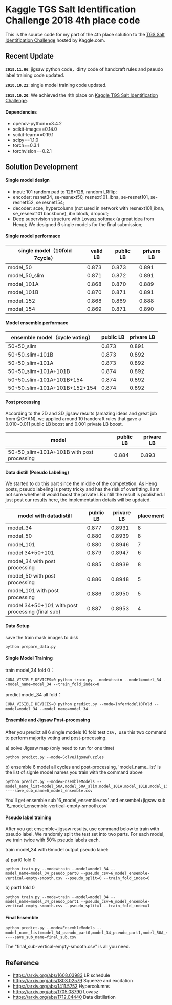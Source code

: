# Kaggle TGS Salt Identification Challenge 2018 4th place code
This is the source code for my part of the 4th place solution to the [TGS Salt Identification Challenge](https://www.kaggle.com/c/tgs-salt-identification-challenge) hosted by Kaggle.com. 

## Recent Update

**`2018.11.06`**: jigsaw python code，dirty code of handcraft rules and pseudo label training code updated.

**`2018.10.22`**: single model training code updated.

**`2018.10.20`**: We achieved the 4th place on  [Kaggle TGS Salt Identification Challenge](https://www.kaggle.com/c/tgs-salt-identification-challenge).

#### Dependencies
- opencv-python==3.4.2
- scikit-image==0.14.0
- scikit-learn==0.19.1
- scipy==1.1.0
- torch==0.3.1
- torchvision==0.2.1


## Solution Development
#### Single model design

- input: 101 random pad to 128*128, random LRflip;
- encoder: resnet34, se-resnext50, resnext101_ibna, se-resnet101, se-resnet152, se resnet154;
- decoder: scse, hypercolumn (not used in network with resnext101_ibna, se_resnext101 backbone), ibn block, dropout;
- Deep supervision structure with Lovasz softmax (a great idea from Heng);
We designed 6 single models for the final submission;


#### Single model performace
| single model（10fold 7cycle）           |valid LB| public LB| privare LB|
| ---------------- | ---- | ---- | ---- |
|model_50|0.873|0.873|0.891   |
|model_50_slim|0.871|0.872|0.891|
|model_101A|0.868|0.870|0.889    |
|model_101B|0.870|0.871|0.891    |
|model_152|0.868|0.869| 0.888    |
|model_154|0.869|0.871| 0.890    |

#### Model ensemble performace
| ensemble model（cycle voting）|public LB| privare LB|
| ---------------- | ---- | ----|
|50+50_slim|0.873|0.891|
|50+50_slim+101B|0.873|0.892|
|50+50_slim+101A|0.873|0.892|
|50+50_slim+101A+101B|0.874|0.892|
|50+50_slim+101A+101B+154|0.874|0.892|
|50+50_slim+101A+101B+152+154|0.874|0.892|

#### Post processing
According to the  2D and 3D jigsaw results (amazing ideas and great job from @CHAN), we applied around 10 handcraft rules that gave a 0.010~0.011 public LB boost and 0.001 private LB boost.

|model|public LB| privare LB|
| ---------------- | ---- | ----|
|50+50_slim+101A+101B with post processing|0.884|0.893|

#### Data distill (Pseudo Labeling)
We started to do this part since the middle of  the competetion. As Heng posts, pseudo labeling  is pretty tricky and has the risk of overfitting. I am not sure whether it would boost the private LB untill the result is published. I just post our results here, the implementation details will be updated. 

| model with datadistill|public LB| privare LB|placement
| ---------------- | ---- | ----| ---|
|model_34|0.877|0.8931|8
|model_50|0.880|0.8939|8
|model_101|0.880|0.8946|7
|model 34+50+101|0.879|0.8947|6
|model_34 with post processing|0.885|0.8939|8
|model_50 with post processing|0.886|0.8948|5
|model_101 with post processing|0.886|0.8950|5
|model 34+50+101 with post processing (final sub)|0.887|0.8953|4


#### Data Setup
save the train mask images to disk
```
python prepare_data.py 
```

#### Single Model Training
train model_34 fold 0：
```
CUDA_VISIBLE_DEVICES=0 python train.py --mode=train --model=model_34 --model_name=model_34 --train_fold_index=0
```
predict model_34 all fold：
```
CUDA_VISIBLE_DEVICES=0 python predict.py --mode=InferModel10Fold --model=model_34 --model_name=model_34
```

#### Ensemble and Jigsaw Post-processing
After you predict all 6 single models 10 fold test csv，use this two command to perform majority voting and post-processing.

a) solve Jigsaw map (only need to run for one time)

```
python predict.py --mode=SolveJigsawPuzzles
```

b) ensemble 6 model all cycles and post-processing, 'model_name_list' is the list of signle model names you train with the command above
```
python predict.py --mode=EnsembleModels --model_name_list=model_50A,model_50A_slim,model_101A,model_101B,model_152,model_154 ----save_sub_name=6_model_ensemble.csv
```
You'll get ensemble sub '6_model_ensemble.csv' and ensembel+jigsaw sub '6_model_ensemble-vertical-empty-smooth.csv'

#### Pseudo label training
After you get ensemble+jigsaw results, use command below to train with pseudo label. We randomly split the test set into two parts. For each model, we train twice with 50% pseudo labels each.

train model_34 with 6model output pseudo label:

a) part0 fold 0

```
python train.py --mode=train --model=model_34 --model_name=model_34_pseudo_part0 --pseudo_csv=6_model_ensemble-vertical-empty-smooth.csv --pseudo_split=0 --train_fold_index=0
```

b) part1 fold 0
```
python train.py --mode=train --model=model_34 --model_name=model_34_pseudo_part1 --pseudo_csv=6_model_ensemble-vertical-empty-smooth.csv --pseudo_split=1 --train_fold_index=1
```

#### Final Ensemble

```
python predict.py --mode=EnsembleModels --model_name_list=model_34_pseudo_part0,model_34_pseudo_part1,model_50A_slim_pseudo_part0,model_50A_slim_pseudo_part1,model_101A_pseudo_part0,model_101A_pseudo_part1 ----save_sub_name=final_sub.csv
```

The "final_sub-vertical-empty-smooth.csv" is all you need.


## Reference
- https://arxiv.org/abs/1608.03983 LR schedule
- https://arxiv.org/abs/1803.02579 Squeeze and excitation
- https://arxiv.org/abs/1411.5752 Hypercolumns
- https://arxiv.org/abs/1705.08790 Lovasz
- https://arxiv.org/abs/1712.04440 Data distillation













